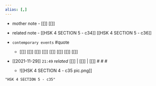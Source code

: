 ```yaml
---
alias: [,]
---
```

- mother note - [[]] [[]]
- related note - [[HSK 4 SECTION 5 - c34]] [[HSK 4 SECTION 5 - c36]]
- `contemporary events` #quote 
	- [[]] [[]] [[]] [[]] [[]] [[]] [[]] [[]]

- [[2021-11-29]]  `21:49` _related_ [[]] | [[]] | [[]] # # #
	- ![[HSK 4 SECTION 4 - c35 pic.png]]
```query
"HSK 4 SECTION 5 - c35"
```